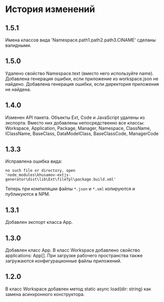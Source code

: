 История изменений
=================

1.5.1
-----

Имена классов вида 'Namespace.path1.path2.path3.ClNAME' сделаны валидными.

1.5.0
-----

Удалено свойство Namespace.text (вместо него используйте name).
Добавлена генерация ошибки, если приложение из workspace.json не найдено.
Добавлена генерация ошибки, если директория приложения не найдена.

1.4.0
-----

Изменен API пакета.
Объекты Ext, Code и JavaScript удалены из экспорта.
Вместо них добавлены непосредственно все классы:
Workspace, Application, Package, Manager, Namespace,
ClassName, IClassName, BaseClass, DataModelClass,
BaseClassCode, ManagerCode

1.3.3
-----

Исправлена ошибка вида:

    no such file or directory, open 
    'node_modules\khusamov-extjs-generator\dist\lib\Ext\fileTpl\package.build.xml'

Теперь при компиляции файлы `*.json` и `*.xml` копируются и публикуются в NPM.

1.3.1
-----

Добавлен экспорт класса App.

1.3.0
-----

Добавлен класс App.
В класс Workspace добавлено свойство applications: App[].
При загрузке рабочего пространства также загружаются конфигурационные файлы приложений.

1.2.0
-----

В класс Workspace добавлен метод static async load(dir: string) как замена асинхронного конструктора.